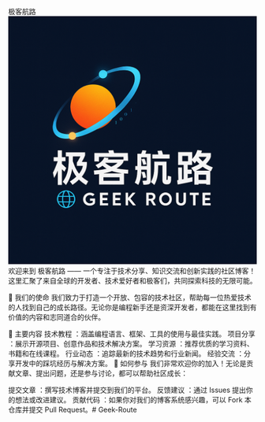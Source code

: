 极客航路
![picture1.png](picture1.png)
欢迎来到 极客航路 —— 一个专注于技术分享、知识交流和创新实践的社区博客！这里汇聚了来自全球的开发者、技术爱好者和极客们，共同探索科技的无限可能。

🌟 我们的使命
我们致力于打造一个开放、包容的技术社区，帮助每一位热爱技术的人找到自己的成长路径。无论你是编程新手还是资深开发者，都能在这里找到有价值的内容和志同道合的伙伴。

🚀 主要内容
技术教程 ：涵盖编程语言、框架、工具的使用与最佳实践。
项目分享 ：展示开源项目、创意作品和技术解决方案。
学习资源 ：推荐优质的学习资料、书籍和在线课程。
行业动态 ：追踪最新的技术趋势和行业新闻。
经验交流 ：分享开发中的踩坑经历与解决方案。
🤝 如何参与
我们非常欢迎你的加入！无论是贡献文章、提出问题，还是参与讨论，都可以帮助社区成长：

提交文章 ：撰写技术博客并提交到我们的平台。
反馈建议 ：通过 Issues 提出你的想法或改进建议。
贡献代码 ：如果你对我们的博客系统感兴趣，可以 Fork 本仓库并提交 Pull Request。#   G e e k - R o u t e 
 
 